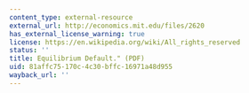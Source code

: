```yaml
---
content_type: external-resource
external_url: http://economics.mit.edu/files/2620
has_external_license_warning: true
license: https://en.wikipedia.org/wiki/All_rights_reserved
status: ''
title: Equilibrium Default." (PDF)
uid: 81affc75-170c-4c30-bffc-16971a48d955
wayback_url: ''
---
```

